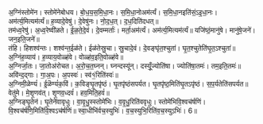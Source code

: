 

  
अ॒ग्निंस्तोमे॑न। स्तोमे॑नेबोधय। बो॒ध॒य॒स॒मि॒धा॒नः। स॒मि॒धा॒नोअम॑र्त्यं। स॒मि॒धा॒नइति॑सं॒ऽइ॒धा॒नः। अम॑र्त्य॒मित्यम॑र्त्यं॥ ह॒व्यादे॒वेषु॑। दे॒वेषु॑नः। नो॒द॒ध॒त्। द॒ध॒दिति॑दधत्॥  
तम॑ध्व॒रेषु॑। अ॒ध्व॒रेष्वी॑ळते। ई॒ळ॒ते॒दे॒वं। दे॒वम्मर्ताः॑। मर्ता॒अम॑र्त्यं। अम॑र्त्य॒मित्यम॑र्त्यं॥ यजि॑ष्ठं॒मानु॑षे। मानु॑षे॒जने॑। जन॒इति॒जने॑॥  
तंहि। हिशश्व॑न्तः। शश्व॑न्त॒ईळ॑ते। ईळ॑तेस्रु॒चा। स्रु॒चादे॒वं। दे॒वङ्घृ॑त॒श्चुता॑। घृ॒त॒श्चुतेति॑घृ॒त॒ऽश्चुता॑॥ अ॒ग्निंह॒व्याय॑। ह॒व्याय॒वोळ्ह॑वे। वोळ्ह॑व॒इति॒वोळ्ह॑वे॥  
अ॒ग्निर्जा॒तः। जा॒तोअ॑रोचत। अ॒रो॒च॒त॒घ्नन्। घ्नन्दस्यू॑न्। दस्यूँ॒ज्योति॑षा। ज्योति॑षा॒तमः॑। तम॒इति॒तमः॑॥ अवि॑न्द॒द्गाः। गा॒अ॒पः। अ॒पस्वः॑। स्व॑१॒॑रिति॑स्वः॑॥  
अ॒ग्निमी॒ळेण्यं॑। ई॒ळॆण्यं॑क॒विं। क॒विङ्घृ॒तपृ॑ष्ठं। घृ॒तपृ॑ष्ठंसपर्यत। घृ॒तपृ॑ष्ठ॒मिति॑घृ॒तऽपृ॑ष्ठं। स॒प॒र्यतेति॑सपर्यत॥ वेतु॑मे। मे॒शृ॒णव॑त्। शृ॒णव॒ध्दवं॑। हव॒मिति॒हवं॑॥  
अ॒ग्निङ्घृ॒तेन॑। घृ॒तेने॑वावृधुः। वा॒वृ॒धु॒स्स्तोमे॑भिः। व॒वृ॒धु॒रिति॑ववृधुः। स्तोमे॑भिवि॒श्वच॑र्षणिं। वि॒श्वच॑र्षणि॒मिति॑वि॒श्वऽच॑र्षणिं॥ स्वा॒धीभि॑र्वच॒स्युभिः॑। व॒च॒स्युभि॒रिति॑व॒च॒स्युऽभिः॑। 6॥  
